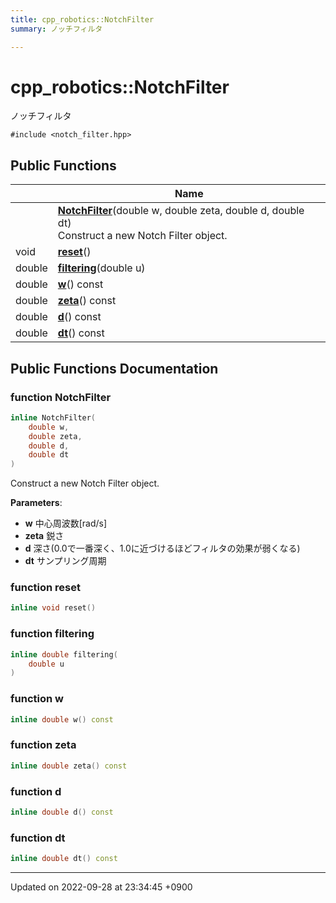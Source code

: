 ```yaml
---
title: cpp_robotics::NotchFilter
summary: ノッチフィルタ 

---
```


# cpp_robotics::NotchFilter



ノッチフィルタ 


`#include <notch_filter.hpp>`

## Public Functions

|                | Name           |
| -------------- | -------------- |
| | **[NotchFilter](/cpp_robotics/doxybook/Classes/classcpp__robotics_1_1NotchFilter/#function-notchfilter)**(double w, double zeta, double d, double dt)<br>Construct a new Notch Filter object.  |
| void | **[reset](/cpp_robotics/doxybook/Classes/classcpp__robotics_1_1NotchFilter/#function-reset)**() |
| double | **[filtering](/cpp_robotics/doxybook/Classes/classcpp__robotics_1_1NotchFilter/#function-filtering)**(double u) |
| double | **[w](/cpp_robotics/doxybook/Classes/classcpp__robotics_1_1NotchFilter/#function-w)**() const |
| double | **[zeta](/cpp_robotics/doxybook/Classes/classcpp__robotics_1_1NotchFilter/#function-zeta)**() const |
| double | **[d](/cpp_robotics/doxybook/Classes/classcpp__robotics_1_1NotchFilter/#function-d)**() const |
| double | **[dt](/cpp_robotics/doxybook/Classes/classcpp__robotics_1_1NotchFilter/#function-dt)**() const |

## Public Functions Documentation

### function NotchFilter

```cpp
inline NotchFilter(
    double w,
    double zeta,
    double d,
    double dt
)
```

Construct a new Notch Filter object. 

**Parameters**: 

  * **w** 中心周波数[rad/s] 
  * **zeta** 鋭さ 
  * **d** 深さ(0.0で一番深く、1.0に近づけるほどフィルタの効果が弱くなる) 
  * **dt** サンプリング周期 


### function reset

```cpp
inline void reset()
```


### function filtering

```cpp
inline double filtering(
    double u
)
```


### function w

```cpp
inline double w() const
```


### function zeta

```cpp
inline double zeta() const
```


### function d

```cpp
inline double d() const
```


### function dt

```cpp
inline double dt() const
```


-------------------------------

Updated on 2022-09-28 at 23:34:45 +0900